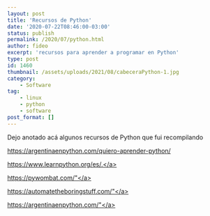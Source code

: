 ```yaml
---
layout: post
title: 'Recursos de Python'
date: '2020-07-22T08:46:00-03:00'
status: publish
permalink: /2020/07/python.html
author: fideo
excerpt: 'recursos para aprender a programar en Python'
type: post
id: 1460
thumbnail: /assets/uploads/2021/08/cabeceraPython-1.jpg
category:
    - Software
tag:
    - linux
    - python
    - software
post_format: []
---
```


Dejo anotado acá algunos recursos de Python que fui recompilando

<a href="https://argentinaenpython.com/quiero-aprender-python/" target="_blank">https://argentinaenpython.com/quiero-aprender-python/</a>

<a href="https://www.learnpython.org/es/" target="_blank">https://www.learnpython.org/es/.</a>

<a href="https://pywombat.com/" target="_blank">https://pywombat.com/"</a>

<a href="https://automatetheboringstuff.com/" target="_blank">https://automatetheboringstuff.com/"</a>

<a href="https://argentinaenpython.com/" target="_blank">https://argentinaenpython.com/"</a>

